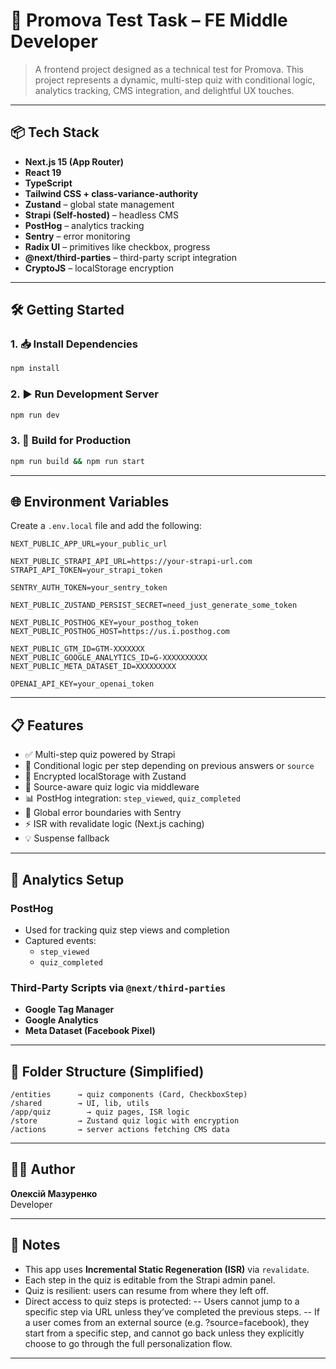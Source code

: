 # 🧠 Promova Test Task – FE Middle Developer

> A frontend project designed as a technical test for Promova. This project represents a dynamic, multi-step quiz with conditional logic, analytics tracking, CMS integration, and delightful UX touches.

---

## 📦 Tech Stack

- **Next.js 15 (App Router)**
- **React 19**
- **TypeScript**
- **Tailwind CSS + class-variance-authority**
- **Zustand** – global state management
- **Strapi (Self-hosted)** – headless CMS
- **PostHog** – analytics tracking
- **Sentry** – error monitoring
- **Radix UI** – primitives like checkbox, progress
- **@next/third-parties** – third-party script integration
- **CryptoJS** – localStorage encryption

---

## 🛠️ Getting Started

### 1. 📥 Install Dependencies

```bash
npm install
```

### 2. ▶️ Run Development Server

```bash
npm run dev
```

### 3. 🔨 Build for Production

```bash
npm run build && npm run start
```

---

## 🌐 Environment Variables

Create a `.env.local` file and add the following:

```env
NEXT_PUBLIC_APP_URL=your_public_url

NEXT_PUBLIC_STRAPI_API_URL=https://your-strapi-url.com
STRAPI_API_TOKEN=your_strapi_token

SENTRY_AUTH_TOKEN=your_sentry_token

NEXT_PUBLIC_ZUSTAND_PERSIST_SECRET=need_just_generate_some_token

NEXT_PUBLIC_POSTHOG_KEY=your_posthog_token
NEXT_PUBLIC_POSTHOG_HOST=https://us.i.posthog.com

NEXT_PUBLIC_GTM_ID=GTM-XXXXXXX
NEXT_PUBLIC_GOOGLE_ANALYTICS_ID=G-XXXXXXXXXX
NEXT_PUBLIC_META_DATASET_ID=XXXXXXXXX

OPENAI_API_KEY=your_openai_token
```

---

## 📋 Features

- ✅ Multi-step quiz powered by Strapi
- 🔁 Conditional logic per step depending on previous answers or `source`
- 💾 Encrypted localStorage with Zustand
- 🧠 Source-aware quiz logic via middleware
- 📊 PostHog integration: `step_viewed`, `quiz_completed`
- 🧨 Global error boundaries with Sentry
- ⚡ ISR with revalidate logic (Next.js caching)
- 💡 Suspense fallback

---

## 🧪 Analytics Setup

### PostHog

- Used for tracking quiz step views and completion
- Captured events:
  - `step_viewed`
  - `quiz_completed`

### Third-Party Scripts via `@next/third-parties`

- **Google Tag Manager**
- **Google Analytics**
- **Meta Dataset (Facebook Pixel)**

---

## 🧩 Folder Structure (Simplified)

```
/entities      → quiz components (Card, CheckboxStep)
/shared        → UI, lib, utils
/app/quiz	     → quiz pages, ISR logic
/store         → Zustand quiz logic with encryption
/actions       → server actions fetching CMS data
```

---

## 👨‍💻 Author

**Олексій Мазуренко**  
Developer  

---

## 📎 Notes

- This app uses **Incremental Static Regeneration (ISR)** via `revalidate`.
- Each step in the quiz is editable from the Strapi admin panel.
- Quiz is resilient: users can resume from where they left off.
- Direct access to quiz steps is protected:
  -- Users cannot jump to a specific step via URL unless they’ve completed the previous steps.
  -- If a user comes from an external source (e.g. ?source=facebook), they start from a specific step, and cannot go back unless they explicitly choose to go through the full personalization flow.

---
